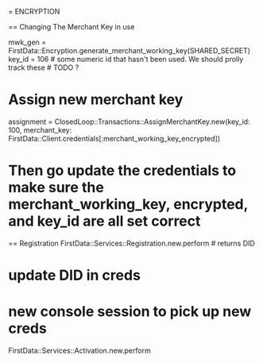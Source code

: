 = ENCRYPTION

== Changing The Merchant Key in use

mwk_gen = FirstData::Encryption.generate_merchant_working_key(SHARED_SECRET)
key_id = 106  # some numeric id that hasn't been used. We should prolly track these # TODO ?

# Assign new merchant key
assignment = ClosedLoop::Transactions::AssignMerchantKey.new(key_id: 100, merchant_key: FirstData::Client.credentials[:merchant_working_key_encrypted])

# Then go update the credentials to make sure the merchant_working_key, encrypted, and key_id are all set correct

== Registration
FirstData::Services::Registration.new.perform  # returns DID
# update DID in creds
# new console session to pick up new creds
FirstData::Services::Activation.new.perform